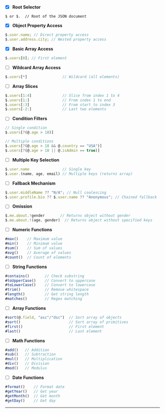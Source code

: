 - [x] **Root Selector**

```
$ or $.  // Root of the JSON document
```

- [x] **Object Property Access**

```javascript
$.user.name; // Direct property access
$.user.address.city; // Nested property access
```

- [x] **Basic Array Access**

```javascript
$.users[0]; // First element
```

- [ ] **Wildcard Array Access**

```javascript
$.users[*]                // Wildcard (all elements)
```

- [ ] **Array Slices**

```javascript
$.users[1:4]              // Slice from index 1 to 4
$.users[1:]               // From index 1 to end
$.users[:3]               // From start to index 3
$.users[-2:]              // Last two elements
```

- [ ] **Condition Filters**

```javascript
// Single condition
$.users[?(@.age > 18)]

// Multiple conditions
$.users[?(@.age > 18 && @.country == "USA")]
$.users[?(@.age > 18 || @.isAdmin == true)]
```

- [ ] **Multiple Key Selection**

```javascript
$.user.name               // Single key
$.user.(name, age, email) // Multiple keys (returns array)
```

- [ ] **Fallback Mechanism**

```javascript
$.user.middleName ?? "N/A"; // Null coalescing
$.user.profile.bio ?? $.user.name ?? "Anonymous"; // Chained fallback
```

- [ ] **Omission**

```javascript
$.me.about.!gender       // Returns object without gender
$.me.about.!(age, gender)  // Returns object without specified keys
```

- [ ] **Numeric Functions**

```javascript
#max()    // Maximum value
#min()    // Minimum value
#sum()    // Sum of values
#avg()    // Average of values
#count()  // Count of elements
```

- [ ] **String Functions**

```javascript
#contains()       // Check substring
#toUpperCase()    // Convert to uppercase
#toLowerCase()    // Convert to lowercase
#trim()           // Remove whitespace
#length()         // Get string length
#matches()        // Regex matching
```

- [ ] **Array Functions**

```javascript
#sort(@.field, "asc"/"dsc")  // Sort array of objects
#sort()                      // Sort array of primitives
#first()                     // First element
#last()                      // Last element
```

- [ ] **Math Functions**

```javascript
#add()   // Addition
#sub()   // Subtraction
#mul()   // Multiplication
#div()   // Division
#mod()   // Modulus
```

- [ ] **Date Functions**

```javascript
#format()    // Format date
#getYear()   // Get year
#getMonth()  // Get month
#getDay()    // Get day
```

---
